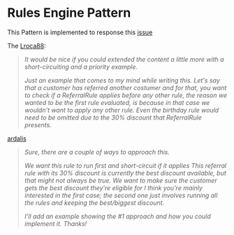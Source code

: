 # Rules Engine Pattern

This Pattern is implemented to response this [issue](https://github.com/ardalis/DesignPatternsInCSharp/issues/15)

The [Lroca88](https://github.com/Lroca88):

> *It would be nice if you could extended the content a little more with a short-circuiting and a priority example.*
>
> *Just an example that comes to my mind while writing this.
Let's say that a customer has referred another costumer and for that, you want to check if a ReferralRule applies before any other rule, the reason we wanted to be the first rule evaluated, is because in that case we wouldn't want to apply any other rule. Even the birthday rule would need to be omitted due to the 30% discount that ReferralRule presents.*

[ardalis](https://github.com/ardalis)

> *Sure, there are a couple of ways to approach this.*
>
> *We want this rule to run first and short-circuit if it applies
This referral rule with its 30% discount is currently the best discount available, but that might not always be true. We want to make sure the customer gets the best discount they're eligible for
I think you're mainly interested in the first case; the second one just involves running all the rules and keeping the best/biggest discount.*
>
> *I'll add an example showing the #1 approach and how you could implement it. Thanks!*
